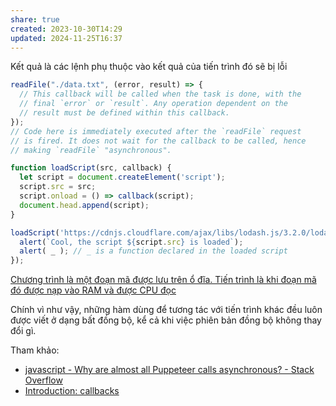 ```yaml
---
share: true
created: 2023-10-30T14:29
updated: 2024-11-25T16:37
---
```

Kết quả là các lệnh phụ thuộc vào kết quả của tiến trình đó sẽ bị lỗi
```js
readFile("./data.txt", (error, result) => {
  // This callback will be called when the task is done, with the
  // final `error` or `result`. Any operation dependent on the
  // result must be defined within this callback.
});
// Code here is immediately executed after the `readFile` request
// is fired. It does not wait for the callback to be called, hence
// making `readFile` "asynchronous".
```

```js
function loadScript(src, callback) {
  let script = document.createElement('script');
  script.src = src;
  script.onload = () => callback(script);
  document.head.append(script);
}

loadScript('https://cdnjs.cloudflare.com/ajax/libs/lodash.js/3.2.0/lodash.js', script => {
  alert(`Cool, the script ${script.src} is loaded`);
  alert( _ ); // _ is a function declared in the loaded script
});
```

[Chương trình là một đoạn mã được lưu trên ổ đĩa. Tiến trình là khi đoạn mã đó được nạp vào RAM và được CPU đọc](../../../../../../H%E1%BB%87%20%C4%91i%E1%BB%81u%20h%C3%A0nh,%20path%20v%C3%A0%20terminal/CPU,%20RAM/Ch%C6%B0%C6%A1ng%20tr%C3%ACnh%20l%C3%A0%20m%E1%BB%99t%20%C4%91o%E1%BA%A1n%20m%C3%A3%20%C4%91%C6%B0%E1%BB%A3c%20l%C6%B0u%20tr%C3%AAn%20%E1%BB%95%20%C4%91%C4%A9a.%20Ti%E1%BA%BFn%20tr%C3%ACnh%20l%C3%A0%20khi%20%C4%91o%E1%BA%A1n%20m%C3%A3%20%C4%91%C3%B3%20%C4%91%C6%B0%E1%BB%A3c%20n%E1%BA%A1p%20v%C3%A0o%20RAM%20v%C3%A0%20%C4%91%C6%B0%E1%BB%A3c%20CPU%20%C4%91%E1%BB%8Dc.md)

Chính vì như vậy, những hàm dùng để tương tác với tiến trình khác đều luôn được viết ở dạng bất đồng bộ, kể cả khi việc phiên bản đồng bộ không thay đổi gì. 

Tham khảo:
- [javascript - Why are almost all Puppeteer calls asynchronous? - Stack Overflow](https://stackoverflow.com/q/71368256/3416774)
- [Introduction: callbacks](https://javascript.info/callbacks)